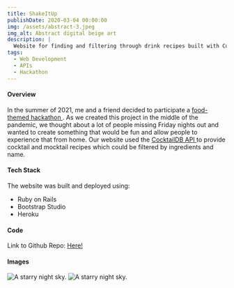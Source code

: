 ```yaml
---
title: ShakeItUp
publishDate: 2020-03-04 00:00:00
img: /assets/abstract-3.jpeg
img_alt: Abstract digital beige art
description: |
  Website for finding and filtering through drink recipes built with CocktailDB API.
tags:
  - Web Development
  - APIs
  - Hackathon
---
```


#### Overview

In the summer of 2021, me and a friend decided to participate a <a href="https://devpost.com/software/bon-hacketit-project"> food-themed hackathon </a>. As we created this project in the middle of the pandemic, we thought about a lot of people missing Friday nights out and wanted to create something that would be fun and allow people to experience that from home. Our website used the <a href="https://www.thecocktaildb.com/api.php"> CocktailDB API </a> to provide cocktail and mocktail recipes which could be filtered by ingredients and name. 

#### Tech Stack
The website was built and deployed using:
- Ruby on Rails
- Bootstrap Studio 
- Heroku

#### Code
Link to Github Repo: <a href="https://github.com/marty-m/shake-it-up">Here!</a>

#### Images
<img src="/assets/ShakeItUp-homepage.png" alt="A starry night sky.">
<img src="/assets/ShakeItUp-cocktail.png" alt="A starry night sky.">
